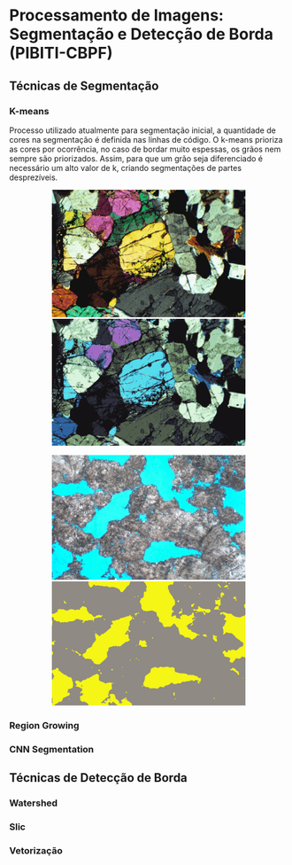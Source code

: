# Processamento de Imagens: Segmentação e Detecção de Borda (PIBITI-CBPF)

## Técnicas de Segmentação
### K-means
Processo utilizado atualmente para segmentação inicial, a quantidade de cores na segmentação é definida nas linhas de código.
O k-means prioriza as cores por ocorrência, no caso de bordar muito espessas, os grãos nem sempre são priorizados. Assim, para que um grão seja diferenciado é necessário um alto valor de k, criando segmentações de partes desprezíveis.

<p align="center">
  <img src="https://github.com/mayribeiro15/Pibiti-CBPF/blob/main/K-means/graocolor.jpg?raw=true" width="350" =>
  <img src="https://github.com/mayribeiro15/Pibiti-CBPF/blob/main/K-means/graocolor_kmeans.jpg?raw=true" width="350">
</p>
<p align="center">
  <img src="https://github.com/mayribeiro15/Pibiti-CBPF/blob/main/K-means/estromatolito.jpg?raw=true" width="350">
  <img src="https://github.com/mayribeiro15/Pibiti-CBPF/blob/main/K-means/estromatolito_kmeans.jpg?raw=true" width="350">
</p>



### Region Growing
### CNN Segmentation
## Técnicas de Detecção de Borda
### Watershed
### Slic
### Vetorização

